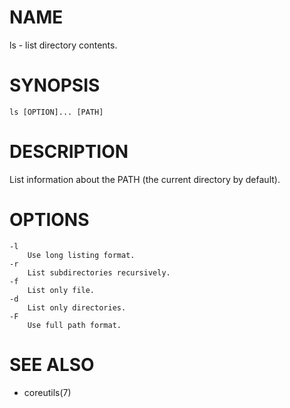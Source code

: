 # NAME
ls - list directory contents.

# SYNOPSIS

    ls [OPTION]... [PATH]

# DESCRIPTION
List information about the PATH (the current directory by default).

# OPTIONS

    -l
        Use long listing format.
    -r
        List subdirectories recursively.
    -f
        List only file.
    -d
        List only directories.
    -F
        Use full path format.

# SEE ALSO
- coreutils(7)
